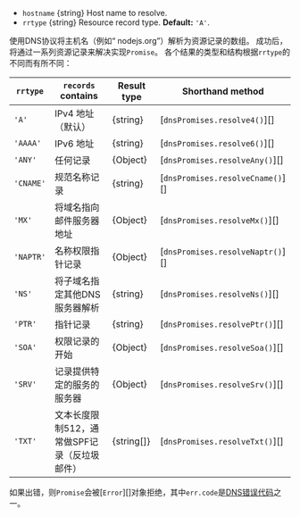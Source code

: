 <!-- YAML
added: v10.6.0
-->

* `hostname` {string} Host name to resolve.
* `rrtype` {string} Resource record type. **Default:** `'A'`.

使用DNS协议将主机名（例如“ nodejs.org”）解析为资源记录的数组。
成功后，将通过一系列资源记录来解决实现`Promise`。
各个结果的类型和结构根据`rrtype`的不同而有所不同：

|  `rrtype` | `records` contains             | Result type | Shorthand method         |
|-----------|--------------------------------|-------------|--------------------------|
| `'A'`     | IPv4 地址（默认）               | {string}    | [`dnsPromises.resolve4()`][]     |
| `'AAAA'`  | IPv6 地址                      | {string}    | [`dnsPromises.resolve6()`][]     |
| `'ANY'`   | 任何记录                        | {Object}    | [`dnsPromises.resolveAny()`][]   |
| `'CNAME'` | 规范名称记录                    | {string}    | [`dnsPromises.resolveCname()`][] |
| `'MX'`    | 将域名指向邮件服务器地址         | {Object}    | [`dnsPromises.resolveMx()`][]    |
| `'NAPTR'` | 名称权限指针记录                | {Object}    | [`dnsPromises.resolveNaptr()`][] |
| `'NS'`    | 将子域名指定其他DNS服务器解析    | {string}    | [`dnsPromises.resolveNs()`][]    |
| `'PTR'`   | 指针记录                       | {string}    | [`dnsPromises.resolvePtr()`][]   |
| `'SOA'`   | 权限记录的开始                  | {Object}    | [`dnsPromises.resolveSoa()`][]   |
| `'SRV'`   | 记录提供特定的服务的服务器       | {Object}    | [`dnsPromises.resolveSrv()`][]   |
| `'TXT'`   | 文本长度限制512，通常做SPF记录（反垃圾邮件）    | {string[]}  | [`dnsPromises.resolveTxt()`][]   |

如果出错，则`Promise`会被[`Error`][]对象拒绝，其中`err.code`是[DNS错误代码](#dns_error_codes)之一。
